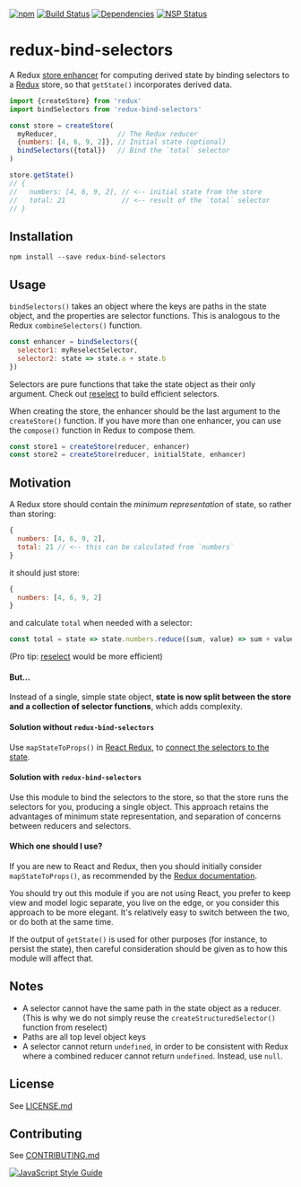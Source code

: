 [![npm](https://img.shields.io/npm/v/redux-bind-selectors.svg)](https://www.npmjs.com/package/redux-bind-selectors )
[![Build Status](https://travis-ci.org/blgm/redux-bind-selectors.svg?branch=master)](https://travis-ci.org/blgm/redux-bind-selectors )
[![Dependencies](https://david-dm.org/blgm/redux-bind-selectors.svg)](https://david-dm.org/blgm/redux-bind-selectors)
[![NSP Status](https://nodesecurity.io/orgs/blgm/projects/3a04afdd-3d27-4619-a444-233f823c217a/badge)](https://nodesecurity.io/orgs/blgm/projects/3a04afdd-3d27-4619-a444-233f823c217a)

# redux-bind-selectors

A Redux [store enhancer](https://github.com/reactjs/redux/blob/master/docs/Glossary.md#store-enhancer) for computing derived state by binding selectors to a [Redux](http://redux.js.org/) store, so that `getState()` incorporates derived data.

```javascript
import {createStore} from 'redux'
import bindSelectors from 'redux-bind-selectors'

const store = createStore(
  myReducer,               // The Redux reducer
  {numbers: [4, 6, 9, 2]}, // Initial state (optional)
  bindSelectors({total})   // Bind the `total` selector
)

store.getState()
// {
//   numbers: [4, 6, 9, 2], // <-- initial state from the store
//   total: 21              // <-- result of the `total` selector
// }
```

## Installation
```
npm install --save redux-bind-selectors
```

## Usage
`bindSelectors()` takes an object where the keys are paths in the state object, and the properties are selector functions.  This is analogous to the Redux `combineSelectors()` function.
```javascript
const enhancer = bindSelectors({
  selector1: myReselectSelector,
  selector2: state => state.a + state.b
})
```
Selectors are pure functions that take the state object as their only argument.  Check out [reselect](https://www.npmjs.com/package/reselect) to build efficient selectors.

When creating the store, the enhancer should be the last argument to the `createStore()` function.  If you have more than one enhancer, you can use the `compose()` function in Redux to compose them.
```javascript
const store1 = createStore(reducer, enhancer)
const store2 = createStore(reducer, initialState, enhancer)
```

## Motivation
A Redux store should contain the *minimum representation* of state, so rather than storing:
```javascript
{
  numbers: [4, 6, 9, 2],
  total: 21 // <-- this can be calculated from `numbers`
}
```
it should just store:
```javascript
{
  numbers: [4, 6, 9, 2]
}
```
and calculate `total` when needed with a selector:
```javascript
const total = state => state.numbers.reduce((sum, value) => sum + value, 0)
```
(Pro tip:  [reselect](https://www.npmjs.com/package/reselect) would be more efficient)

#### But...
Instead of a single, simple state object, **state is now split between the store and a collection of selector functions**, which adds complexity.

#### Solution without `redux-bind-selectors`
Use `mapStateToProps()` in [React Redux](https://www.npmjs.com/package/react-redux), to [connect the selectors to the state](http://redux.js.org/docs/recipes/ComputingDerivedData.html).

#### Solution with `redux-bind-selectors`
Use this module to bind the selectors to the store, so that the store runs the selectors for you, producing a single object.  This approach retains the advantages of minimum state representation, and separation of concerns between reducers and selectors.

#### Which one should I use?
If you are new to React and Redux, then you should initially consider `mapStateToProps()`, as recommended by the [Redux documentation](http://redux.js.org/docs/recipes/ComputingDerivedData.html).

You should try out this module if you are not using React, you prefer to keep view and model logic separate, you live on the edge, or you consider this approach to be more elegant.  It's relatively easy to switch between the two, or do both at the same time.

If the output of `getState()` is used for other purposes (for instance, to persist the state), then careful consideration should be given as to how this module will affect that.

## Notes
- A selector cannot have the same path in the state object as a reducer. (This is why we do not simply reuse the `createStructuredSelector()` function from reselect)
- Paths are all top level object keys
- A selector cannot return `undefined`, in order to be consistent with Redux where a combined reducer cannot return `undefined`.  Instead, use `null`.

## License
See [LICENSE.md](LICENSE.md)

## Contributing
See [CONTRIBUTING.md](CONTRIBUTING.md)

[![JavaScript Style Guide](https://cdn.rawgit.com/standard/standard/master/badge.svg)](https://github.com/standard/standard)
